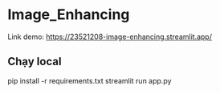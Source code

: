 ﻿# Image_Enhancing
Link demo: https://23521208-image-enhancing.streamlit.app/

## Chạy local
pip install -r requirements.txt
streamlit run app.py
